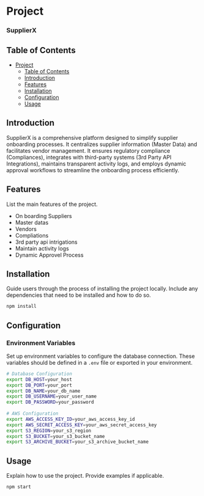 # Project
 
### SupplierX
 
## Table of Contents
 
- [Project](#project)
  - [Table of Contents](#table-of-contents)
  - [Introduction](#introduction)
  - [Features](#features)
  - [Installation](#installation)
  - [Configuration](#configuration)
  - [Usage](#usage)
 
## Introduction
 
SupplierX is a comprehensive platform designed to simplify supplier onboarding processes. It centralizes supplier information (Master Data) and facilitates vendor management. It ensures regulatory compliance (Compliances), integrates with third-party systems (3rd Party API Integrations), maintains transparent activity logs, and employs dynamic approval workflows to streamline the onboarding process efficiently.
 
## Features
 
List the main features of the project.
 
- On boarding Suppliers
- Master datas
- Vendors
- Compliations
- 3rd party api intrigations
- Maintain activity logs
- Dynamic Approvel Process
 
## Installation
 
Guide users through the process of installing the project locally. Include any dependencies that need to be installed and how to do so.
 
```bash
npm install
```
 
## Configuration
 
### Environment Variables
 
Set up environment variables to configure the database connection. These variables should be defined in a `.env` file or exported in your environment.
 
```bash
# Database Configuration
export DB_HOST=your_host
export DB_PORT=your_port
export DB_NAME=your_db_name
export DB_USERNAME=your_user_name
export DB_PASSWORD=your_password
 
# AWS Configuration
export AWS_ACCESS_KEY_ID=your_aws_access_key_id
export AWS_SECRET_ACCESS_KEY=your_aws_secret_access_key
export S3_REGION=your_s3_region
export S3_BUCKET=your_s3_bucket_name
export S3_ARCHIVE_BUCKET=your_s3_archive_bucket_name
```
 
## Usage
 
Explain how to use the project. Provide examples if applicable.
 
```bash
npm start
```